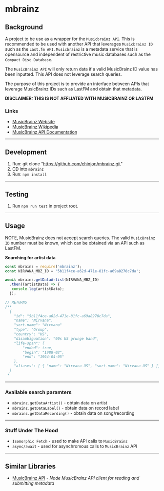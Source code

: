 # mbrainz

## Background

A project to be use as a wrapper for the `Musicbrainz API`. This is recommended to be used with another API that leverages `Musicbrainz ID` such as the `Last.fm API`. `Musicbrainz` is a metadata service that is opensource and independent of restrictive music databases such as the `Compact Disc Database`.

The `MusicBrainz API` will only return data if a valid MusicBrainz ID value has been inputted. This API does not leverage search queries. 

The purpose of this project is to provide an interface between APIs that leverage MusicBrainz IDs such as LastFM and obtain that metadata.

**DISCLAIMER: THIS IS NOT AFFLIATED WITH MUSICBRAINZ OR LASTFM**

### Links

- [MusicBrainz Website](https://musicbrainz.org/)
- [MusicBrainz Wikipedia](https://en.wikipedia.org/wiki/MusicBrainz)
- [MusicBrainz API Documentation](https://wiki.musicbrainz.org/Development/JSON_Web_Service)

***

## Development

1. Run: git clone "https://github.com/chinjon/mbrainz.git"
2. CD into `mbrainz`
3. Run: `npm install`

***

## Testing

1. Run `npm run test` in project root.

***

## Usage

NOTE, MusicBrainz does not accept search queries. The valid `MusicBrainz ID` number must be known, which can be obtained via an API such as LastFM.

**Searching for artist data**

```js
const mbrainz = require('mbrainz');
const NIRVANA_MBZ_ID = '5b11f4ce-a62d-471e-81fc-a69a8278c7da';

await mbrainz.getDataArtist(NIRVANA_MBZ_ID)
  .then((artistData) => {
   console.log(artistData);
  });

// RETURNS
/**
  {
    "id": "5b11f4ce-a62d-471e-81fc-a69a8278c7da",
    "name": "Nirvana",
    "sort-name": "Nirvana"
    "type": "Group",
    "country": "US",
    "disambiguation": "90s US grunge band",
    "life-span": {
        "ended": true,
        "begin": "1988-02",
        "end": "1994-04-05"
    },
    "aliases": [ { "name": "Nirvana US", "sort-name": "Nirvana US" } ]]
  }
 *  
```

***

### Available search paramters

* `mbrainz.getDataArtist()` - obtain data on artist
* `mbrainz.getDataLabel()` - obtain data on record label
* `mbrainz.getDataRecording()` - obtain data on song/recording

***

### Stuff Under The Hood

* `Isomorphic Fetch` - used to make API calls to `MusicBrainz`
* `async/await` - used for asynchromous calls to `MusicBrainz` API

***

## Similar Libraries

- [MusicBrainz API](https://github.com/Borewit/musicbrainz-api) - _Node MusicBrainz API client for reading and submitting metadata_